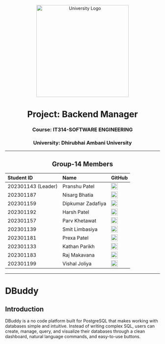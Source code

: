 <div align="center">
  <img src="https://www.daiict.ac.in/sites/default/files/inline-images/20250107DAUfinalIDcol_SK-01_0.png" alt="University Logo" width="300">
</div>

<div align="center">

# Project: Backend Manager
### Course: IT314-SOFTWARE ENGINEERING
### University: Dhirubhai Ambani University

</div>

---

<div align="center">

## Group-14 Members

| Student ID         | Name             | GitHub |
| :----------------- | :--------------- | :----- |
| 202301143 (Leader) | Pranshu Patel    | <a href="https://github.com/pranshu05"><img src="https://github.githubassets.com/images/modules/logos_page/GitHub-Mark.png" width="22"/></a> |
| 202301187          | Nisarg Bhatia    | <a href="https://github.com/nisarg711"><img src="https://github.githubassets.com/images/modules/logos_page/GitHub-Mark.png" width="22"/></a> |
| 202301159          | Dipkumar Zadafiya| <a href="https://github.com/202301159"><img src="https://github.githubassets.com/images/modules/logos_page/GitHub-Mark.png" width="22"/></a> |
| 202301192          | Harsh Patel      | <a href="https://github.com/Harsh97120"><img src="https://github.githubassets.com/images/modules/logos_page/GitHub-Mark.png" width="22"/></a> |
| 202301157          | Parv Khetawat    | <a href="https://github.com/202301157"><img src="https://github.githubassets.com/images/modules/logos_page/GitHub-Mark.png" width="22"/></a> |
| 202301139          | Smit Limbasiya   | <a href="https://github.com/202301139"><img src="https://github.githubassets.com/images/modules/logos_page/GitHub-Mark.png" width="22"/></a> |
| 202301181          | Prexa Patel      | <a href="https://github.com/202301181-PrexaPatel"><img src="https://github.githubassets.com/images/modules/logos_page/GitHub-Mark.png" width="22"/></a> |
| 202301133          | Kathan Parikh    | <a href="https://github.com/KathanParikh"><img src="https://github.githubassets.com/images/modules/logos_page/GitHub-Mark.png" width="22"/></a> |
| 202301183          | Raj Makavana     | <a href="https://github.com/202301183"><img src="https://github.githubassets.com/images/modules/logos_page/GitHub-Mark.png" width="22"/></a> |
| 202301199          | Vishal Joliya    | <a href="https://github.com/202301199"><img src="https://github.githubassets.com/images/modules/logos_page/GitHub-Mark.png" width="22"/></a> |

</div>

---

# DBuddy

## Introduction

DBuddy is a no code platform built for PostgreSQL that makes working with databases simple and intuitive. Instead of writing complex SQL, users can create, manage, query, and visualize their databases through a clean dashboard, natural language commands, and easy-to-use buttons.
